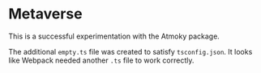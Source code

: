 # Metaverse

This is a successful experimentation with the Atmoky package.

The additional `empty.ts` file was created to satisfy `tsconfig.json`. It looks like Webpack needed another `.ts` file to work correctly.
